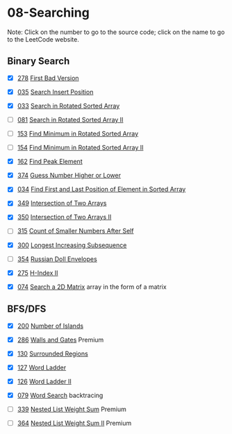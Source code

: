# 08-Searching
Note: Click on the number to go to the source code; click on the name to go to the LeetCode website.

## Binary Search

- [x] [278](278_First_Bad_Version.cpp) [First Bad Version](https://leetcode.com/problems/first-bad-version/description/)

- [x] [035](035_Search_Insert_Position.cpp) [Search Insert Position](https://leetcode.com/problems/search-insert-position/description/)

- [x] [033](033_Search_in_Rotated_Sorted_Array.cpp) [Search in Rotated Sorted Array](https://leetcode.com/problems/search-in-rotated-sorted-array/description/)

- [ ] [081](081_Search_in_Rotated_Sorted_Array_II.cpp) [Search in Rotated Sorted Array II](https://leetcode.com/problems/search-in-rotated-sorted-array-ii/description/)

- [ ] [153](153_Find_Minimum_in_Rotated_Sorted_Array.cpp) [Find Minimum in Rotated Sorted Array](https://leetcode.com/problems/find-minimum-in-rotated-sorted-array/description/)

- [ ] [154](154_Find_Minimum_in_Rotated_Sorted_Array_II.cpp) [Find Minimum in Rotated Sorted Array II](https://leetcode.com/problems/find-minimum-in-rotated-sorted-array-ii/description/)

- [x] [162](162_Find_Peak_Element.cpp) [Find Peak Element](https://leetcode.com/problems/find-peak-element/description/)

- [x] [374](374_Guess_Number_Higher_or_Lower.cpp) [Guess Number Higher or Lower](https://leetcode.com/problems/guess-number-higher-or-lower/)

- [x] [034](034_Find_First_and_Last_Position_of_Element_in_Sorted_Array.cpp) [Find First and Last Position of Element in Sorted Array](https://leetcode.com/problems/find-first-and-last-position-of-element-in-sorted-array/description/)

- [x] [349](349_Intersection_of_Two_Arrays.cpp) [Intersection of Two Arrays](https://leetcode.com/problems/intersection-of-two-arrays/description/)

- [x] [350](350_Intersection_of_Two_Arrays_II.cpp) [Intersection of Two Arrays II](https://leetcode.com/problems/intersection-of-two-arrays-ii/description/)

- [ ] [315](315_Count_of_Smaller_Numbers_After_Self.cpp) [Count of Smaller Numbers After Self](https://leetcode.com/problems/count-of-smaller-numbers-after-self/description/)

- [x] [300](300_Longest_Increasing_Subsequence.cpp) [Longest Increasing Subsequence](https://leetcode.com/problems/longest-increasing-subsequence/description/)

- [ ] [354](354_Russian_Doll_Envelopes.cpp) [Russian Doll Envelopes](https://leetcode.com/problems/russian-doll-envelopes/description/)

- [x] [275](../01-Array/275_H-Index_II.cpp) [H-Index II](https://leetcode.com/problems/h-index-ii/description/)

- [x] [074](074_Search_a_2D_Matrix.cpp) [Search a 2D Matrix](https://leetcode.com/problems/search-a-2d-matrix/description/) array in the form of a matrix


## BFS/DFS

- [x] [200](200_Number_of_Islands.cpp) [Number of Islands](https://leetcode.com/problems/number-of-islands/)

- [x] [286](286_Walls_and_Gates.cpp) [Walls and Gates](https://leetcode.com/problems/walls-and-gates/description/) Premium

- [x] [130](130_Surrounded_Regions.cpp) [Surrounded Regions](https://leetcode.com/problems/surrounded-regions/description/)

- [x] [127](127_Word_Ladder.cpp) [Word Ladder](https://leetcode.com/problems/word-ladder/description/)

- [x] [126](126_Word_Ladder_II.cpp) [Word Ladder II](https://leetcode.com/problems/word-ladder-ii/description/)

- [x] [079](079_Word_Search.cpp) [Word Search](https://leetcode.com/problems/word-search/description/) backtracing

- [ ] [339](339_Nested_List_Weight_Sum.cpp) [Nested List Weight Sum](https://leetcode.com/problems/nested-list-weight-sum/description/) Premium

- [ ] [364](364_Nested_List_Weight_Sum_II.cpp) [Nested List Weight Sum II](https://leetcode.com/problems/nested-list-weight-sum-ii/description/) Premium
